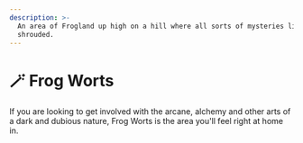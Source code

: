 ```yaml
---
description: >-
  An area of Frogland up high on a hill where all sorts of mysteries lie
  shrouded.
---
```


# 🪄 Frog Worts

If you are looking to get involved with the arcane, alchemy and other arts of a dark and dubious nature, Frog Worts is the area you'll feel right at home in.&#x20;
